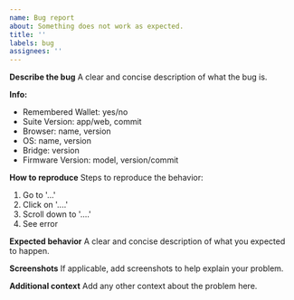 ```yaml
---
name: Bug report
about: Something does not work as expected.
title: ''
labels: bug
assignees: ''
---
```


**Describe the bug**
A clear and concise description of what the bug is.

**Info:**

-   Remembered Wallet: yes/no
-   Suite Version: app/web, commit
-   Browser: name, version
-   OS: name, version
-   Bridge: version
-   Firmware Version: model, version/commit

**How to reproduce**
Steps to reproduce the behavior:

1. Go to '...'
2. Click on '....'
3. Scroll down to '....'
4. See error

**Expected behavior**
A clear and concise description of what you expected to happen.

**Screenshots**
If applicable, add screenshots to help explain your problem.

**Additional context**
Add any other context about the problem here.
